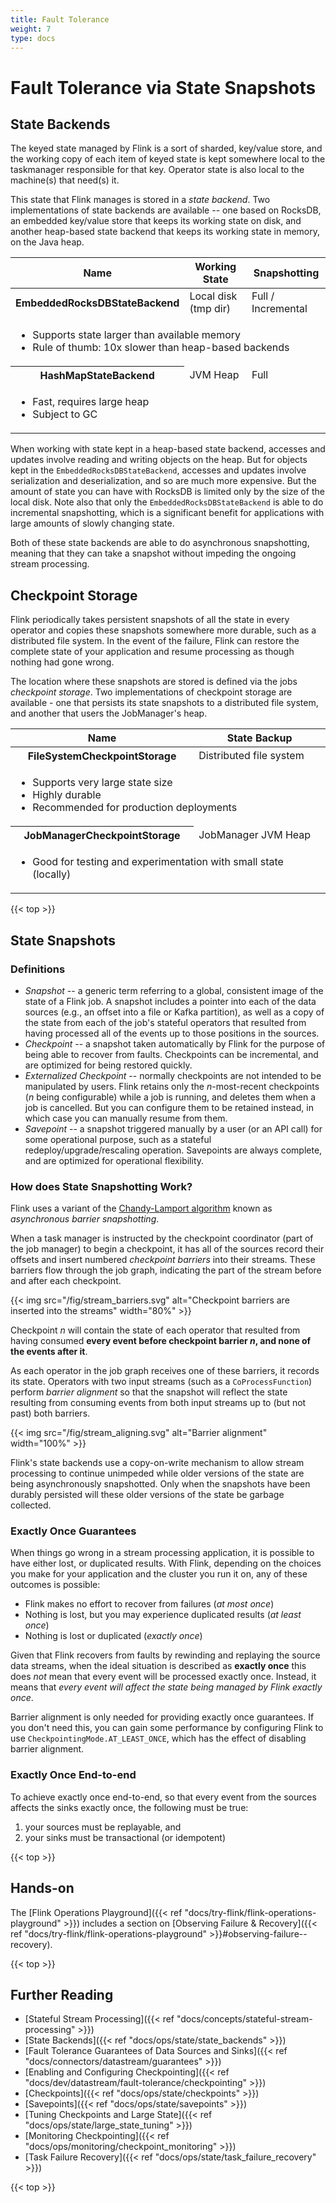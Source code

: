 ```yaml
---
title: Fault Tolerance
weight: 7
type: docs
---
```

<!--
Licensed to the Apache Software Foundation (ASF) under one
or more contributor license agreements.  See the NOTICE file
distributed with this work for additional information
regarding copyright ownership.  The ASF licenses this file
to you under the Apache License, Version 2.0 (the
"License"); you may not use this file except in compliance
with the License.  You may obtain a copy of the License at

  http://www.apache.org/licenses/LICENSE-2.0

Unless required by applicable law or agreed to in writing,
software distributed under the License is distributed on an
"AS IS" BASIS, WITHOUT WARRANTIES OR CONDITIONS OF ANY
KIND, either express or implied.  See the License for the
specific language governing permissions and limitations
under the License.
-->

# Fault Tolerance via State Snapshots

## State Backends

The keyed state managed by Flink is a sort of sharded, key/value store, and the working copy of each
item of keyed state is kept somewhere local to the taskmanager responsible for that key. Operator
state is also local to the machine(s) that need(s) it.

This state that Flink manages is stored in a _state backend_. 
Two implementations of state backends are available -- one based on RocksDB, an embedded key/value store that keeps its working state on
disk, and another heap-based state backend that keeps its working state in memory, on the Java heap.

<center>
  <table class="table table-bordered">
    <thead>
      <tr class="book-hint info">
        <th class="text-left">Name</th>
        <th class="text-left">Working State</th>
        <th class="text-left">Snapshotting</th>
      </tr>
    </thead>
    <tbody>
      <tr>
        <th class="text-left">EmbeddedRocksDBStateBackend</th>
        <td class="text-left">Local disk (tmp dir)</td>
        <td class="text-left">Full / Incremental</td>
      </tr>
      <tr>
        <td colspan="4" class="text-left">
          <ul>
            <li>Supports state larger than available memory</li>
            <li>Rule of thumb: 10x slower than heap-based backends</li>
          </ul>
        </td>
      </tr>
      <tr>
        <th class="text-left">HashMapStateBackend</th>
        <td class="text-left">JVM Heap</td>
        <td class="text-left">Full</td>
      </tr>
      <tr>
        <td colspan="4" class="text-left">
          <ul>
            <li>Fast, requires large heap</li>
            <li>Subject to GC</li>
          </ul>
        </td>
      </tr>
    </tbody>
  </table>
</center>

When working with state kept in a heap-based state backend, accesses and updates involve reading and
writing objects on the heap. But for objects kept in the `EmbeddedRocksDBStateBackend`, accesses and updates
involve serialization and deserialization, and so are much more expensive. But the amount of state
you can have with RocksDB is limited only by the size of the local disk. Note also that only the
`EmbeddedRocksDBStateBackend` is able to do incremental snapshotting, which is a significant benefit for
applications with large amounts of slowly changing state.

Both of these state backends are able to do asynchronous snapshotting, meaning that they can take a
snapshot without impeding the ongoing stream processing.

## Checkpoint Storage

Flink periodically takes persistent snapshots of all the state in every operator and copies these snapshots somewhere more durable, such as a distributed file system. In the event of the failure, Flink can restore the complete state of your application and resume
processing as though nothing had gone wrong.

The location where these snapshots are stored is defined via the jobs _checkpoint storage_.
Two implementations of checkpoint storage are available - one that persists its state snapshots
to a distributed file system, and another that users the JobManager's heap. 

<center>
  <table class="table table-bordered">
    <thead>
      <tr class="book-hint info">
        <th class="text-left">Name</th>
        <th class="text-left">State Backup</th>
      </tr>
    </thead>
    <tbody>
      <tr>
        <th class="text-left">FileSystemCheckpointStorage</th>
        <td class="text-left">Distributed file system</td>
      </tr>
      <tr>
        <td colspan="4" class="text-left">
          <ul>
            <li>Supports very large state size</li>
            <li>Highly durable</li>
            <li>Recommended for production deployments</li>
          </ul>
        </td>
      </tr>
      <tr>
        <th class="text-left">JobManagerCheckpointStorage</th>
        <td class="text-left">JobManager JVM Heap</td>
      </tr>
      <tr>
        <td colspan="4" class="text-left">
          <ul>
            <li>Good for testing and experimentation with small state (locally)</li>
          </ul>
        </td>
      </tr>
    </tbody>
  </table>
</center>

{{< top >}}

## State Snapshots

### Definitions

* _Snapshot_ -- a generic term referring to a global, consistent image of the state of a Flink job.
  A snapshot includes a pointer into each of the data sources (e.g., an offset into a file or Kafka
  partition), as well as a copy of the state from each of the job's stateful operators that resulted
  from having processed all of the events up to those positions in the sources.
* _Checkpoint_ -- a snapshot taken automatically by Flink for the purpose of being able to recover
  from faults. Checkpoints can be incremental, and are optimized for being restored quickly.
* _Externalized Checkpoint_ -- normally checkpoints are not intended to be manipulated by users.
  Flink retains only the _n_-most-recent checkpoints (_n_ being configurable) while a job is
  running, and deletes them when a job is cancelled. But you can configure them to be retained
  instead, in which case you can manually resume from them.
* _Savepoint_ -- a snapshot triggered manually by a user (or an API call) for some operational
  purpose, such as a stateful redeploy/upgrade/rescaling operation. Savepoints are always complete,
  and are optimized for operational flexibility.

### How does State Snapshotting Work?

Flink uses a variant of the [Chandy-Lamport algorithm](https://en.wikipedia.org/wiki/Chandy-Lamport_algorithm) known as _asynchronous barrier
snapshotting_.

When a task manager is instructed by the checkpoint coordinator (part of the job manager) to begin a
checkpoint, it has all of the sources record their offsets and insert numbered _checkpoint barriers_
into their streams. These barriers flow through the job graph, indicating the part of the stream
before and after each checkpoint. 

{{< img src="/fig/stream_barriers.svg" alt="Checkpoint barriers are inserted into the streams" width="80%" >}}

Checkpoint _n_ will contain the state of each operator that resulted from having consumed **every
event before checkpoint barrier _n_, and none of the events after it**.

As each operator in the job graph receives one of these barriers, it records its state. Operators
with two input streams (such as a `CoProcessFunction`) perform _barrier alignment_ so that the
snapshot will reflect the state resulting from consuming events from both input streams up to (but
not past) both barriers.

{{< img src="/fig/stream_aligning.svg" alt="Barrier alignment" width="100%" >}}

Flink's state backends use a copy-on-write mechanism to allow stream processing to continue
unimpeded while older versions of the state are being asynchronously snapshotted. Only when the
snapshots have been durably persisted will these older versions of the state be garbage collected.

### Exactly Once Guarantees

When things go wrong in a stream processing application, it is possible to have either lost, or
duplicated results. With Flink, depending on the choices you make for your application and the
cluster you run it on, any of these outcomes is possible:

- Flink makes no effort to recover from failures (_at most once_)
- Nothing is lost, but you may experience duplicated results (_at least once_)
- Nothing is lost or duplicated (_exactly once_)

Given that Flink recovers from faults by rewinding and replaying the source data streams, when the
ideal situation is described as **exactly once** this does *not* mean that every event will be
processed exactly once. Instead, it means that _every event will affect the state being managed by
Flink exactly once_. 

Barrier alignment is only needed for providing exactly once guarantees. If you don't need this, you
can gain some performance by configuring Flink to use `CheckpointingMode.AT_LEAST_ONCE`, which has
the effect of disabling barrier alignment.

### Exactly Once End-to-end

To achieve exactly once end-to-end, so that every event from the sources affects the sinks exactly
once, the following must be true:

1. your sources must be replayable, and
2. your sinks must be transactional (or idempotent)

{{< top >}}

## Hands-on

The [Flink Operations Playground]({{< ref "docs/try-flink/flink-operations-playground" >}}) includes a section on
[Observing Failure & Recovery]({{< ref "docs/try-flink/flink-operations-playground" >}}#observing-failure--recovery).

{{< top >}}

## Further Reading

- [Stateful Stream Processing]({{< ref "docs/concepts/stateful-stream-processing" >}})
- [State Backends]({{< ref "docs/ops/state/state_backends" >}})
- [Fault Tolerance Guarantees of Data Sources and Sinks]({{< ref "docs/connectors/datastream/guarantees" >}})
- [Enabling and Configuring Checkpointing]({{< ref "docs/dev/datastream/fault-tolerance/checkpointing" >}})
- [Checkpoints]({{< ref "docs/ops/state/checkpoints" >}})
- [Savepoints]({{< ref "docs/ops/state/savepoints" >}})
- [Tuning Checkpoints and Large State]({{< ref "docs/ops/state/large_state_tuning" >}})
- [Monitoring Checkpointing]({{< ref "docs/ops/monitoring/checkpoint_monitoring" >}})
- [Task Failure Recovery]({{< ref "docs/ops/state/task_failure_recovery" >}})

{{< top >}}
